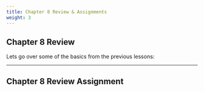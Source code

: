 ```yaml
---
title: Chapter 8 Review & Assignments
weight: 3
---
```

## Chapter 8 Review

Lets go over some of the basics from the previous lessons:


---

## Chapter 8 Review Assignment

